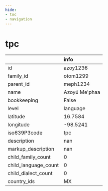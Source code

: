 ```yaml
---
hide:
- toc
- navigation
---
```

# tpc
|                      | info          |
|:---------------------|:--------------|
| id                   | azoy1236      |
| family_id            | otom1299      |
| parent_id            | meph1234      |
| name                 | Azoyú Me'phaa |
| bookkeeping          | False         |
| level                | language      |
| latitude             | 16.7584       |
| longitude            | -98.5241      |
| iso639P3code         | tpc           |
| description          | nan           |
| markup_description   | nan           |
| child_family_count   | 0             |
| child_language_count | 0             |
| child_dialect_count  | 0             |
| country_ids          | MX            |